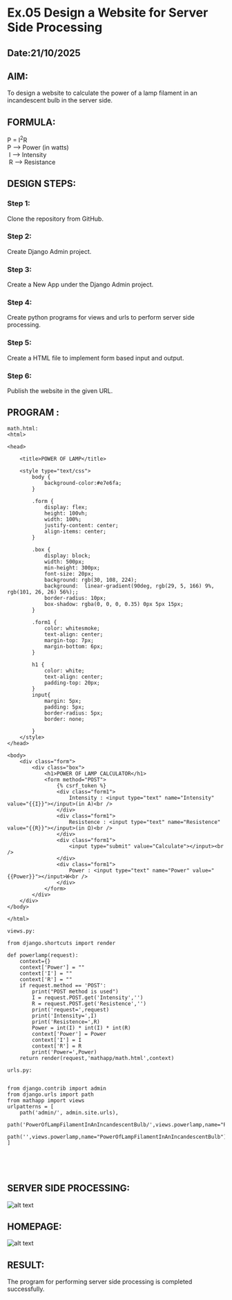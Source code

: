# Ex.05 Design a Website for Server Side Processing
## Date:21/10/2025

## AIM:
 To design a website to calculate the power of a lamp filament in an incandescent bulb in the server side. 


## FORMULA:
P = I<sup>2</sup>R
<br> P --> Power (in watts)
<br> I --> Intensity
<br> R --> Resistance

## DESIGN STEPS:

### Step 1:
Clone the repository from GitHub.

### Step 2:
Create Django Admin project.

### Step 3:
Create a New App under the Django Admin project.

### Step 4:
Create python programs for views and urls to perform server side processing.

### Step 5:
Create a HTML file to implement form based input and output.

### Step 6:
Publish the website in the given URL.

## PROGRAM :
```
math.html:
<html>

<head>
   
    <title>POWER OF LAMP</title>
    
    <style type="text/css">
        body {
            background-color:#e7e6fa;
        }

        .form {
            display: flex;
            height: 100vh;
            width: 100%;    
            justify-content: center;
            align-items: center;
        }

        .box {
            display: block;
            width: 500px;
            min-height: 300px;
            font-size: 20px;
            background: rgb(30, 108, 224);
            background:  linear-gradient(90deg, rgb(29, 5, 166) 9%, rgb(101, 26, 26) 56%);;
            border-radius: 10px;
            box-shadow: rgba(0, 0, 0, 0.35) 0px 5px 15px;
        }

        .form1 {
            color: whitesmoke;
            text-align: center;
            margin-top: 7px;
            margin-bottom: 6px;
        }

        h1 {
            color: white;
            text-align: center;
            padding-top: 20px;
        }
        input{
            margin: 5px;
            padding: 5px;
            border-radius: 5px;
            border: none;

        }
    </style>
</head>

<body>
    <div class="form">
        <div class="box">
            <h1>POWER OF LAMP CALCULATOR</h1>
            <form method="POST">
                {% csrf_token %}
                <div class="form1">
                    Intensity : <input type="text" name="Intensity" value="{{I}}"></input>(in A)<br />
                </div>
                <div class="form1">
                    Resistence : <input type="text" name="Resistence" value="{{R}}"></input>(in Ω)<br />
                </div>
                <div class="form1">
                    <input type="submit" value="Calculate"></input><br />
                </div>
                <div class="form1">
                    Power : <input type="text" name="Power" value="{{Power}}"></input>W<br />
                </div>
            </form>
        </div>
    </div>
</body>

</html>

views.py:

from django.shortcuts import render

def powerlamp(request):
    context={}
    context['Power'] = ""
    context['I'] = ""
    context['R'] = ""
    if request.method == 'POST':
        print("POST method is used")
        I = request.POST.get('Intensity','')
        R = request.POST.get('Resistence','')
        print('request=',request) 
        print('Intensity=',I)
        print('Resistence=',R)
        Power = int(I) * int(I) * int(R)
        context['Power'] = Power
        context['I'] = I
        context['R'] = R
        print('Power=',Power)
    return render(request,'mathapp/math.html',context)

urls.py:


from django.contrib import admin
from django.urls import path
from mathapp import views
urlpatterns = [
    path('admin/', admin.site.urls),
    path('PowerOfLampFilamentInAnIncandescentBulb/',views.powerlamp,name="PowerOfLampFilamentInAnIncandescentBulb"),
    path('',views.powerlamp,name="PowerOfLampFilamentInAnIncandescentBulb")
]





```

## SERVER SIDE PROCESSING:
![alt text](<Screenshot 2025-10-21 225638.png>)

## HOMEPAGE:
![alt text](<Screenshot 2025-10-21 224101.png>)

## RESULT:
The program for performing server side processing is completed successfully.
